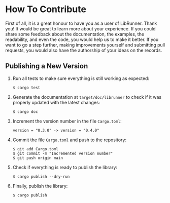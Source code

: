 # How To Contribute

First of all, it is a great honour to have you as a user of LibRunner. Thank you! It would be great to learn more about your experience. If you could share some feedback about the documentation, the examples, the readability, and even the code, you would help us to make it better. If you want to go a step further, making improvements yourself and submitting pull requests, you would also have the authorship of your ideas on the records.

## Publishing a New Version

1. Run all tests to make sure everything is still working as expected:

       $ cargo test

2. Generate the documentation at `target/doc/librunner` to check if it was properly updated with the latest changes:

       $ cargo doc

2. Increment the version number in the file `Cargo.toml`:

       version = "0.3.0" -> version = "0.4.0"

2. Commit the file `Cargo.toml` and push to the repository:

       $ git add Cargo.toml
       $ git commit -m "Incremented version number"
       $ git push origin main

3. Check if everything is ready to publish the library:

       $ cargo publish --dry-run

4. Finally, publish the library:

       $ cargo publish